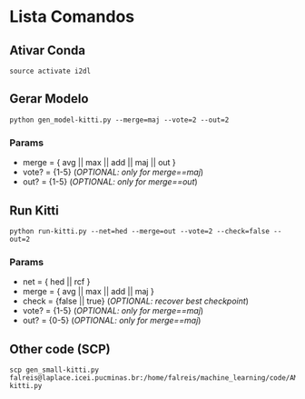 # Lista Comandos

## Ativar Conda
```
source activate i2dl
```

## Gerar Modelo
```
python gen_model-kitti.py --merge=maj --vote=2 --out=2
```

### Params
* merge = { avg || max || add || maj || out }
* vote? = {1-5} (*OPTIONAL: only for merge==maj*)
* out? = {1-5} (*OPTIONAL: only for merge==out*)

## Run Kitti
```
python run-kitti.py --net=hed --merge=out --vote=2 --check=false --out=2
```

### Params
* net = { hed || rcf }
* merge = { avg || max || add || maj }
* check = {false || true} (*OPTIONAL: recover best checkpoint*)
* vote? = {1-5} (*OPTIONAL: only for merge==maj*)
* out? = {0-5} (*OPTIONAL: only for merge==maj*)

## Other code (SCP)
```
scp gen_small-kitti.py falreis@laplace.icei.pucminas.br:/home/falreis/machine_learning/code/AMRP/gen_small-kitti.py
```
